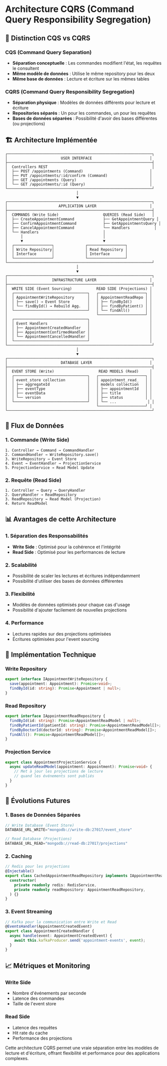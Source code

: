 # Architecture CQRS (Command Query Responsibility Segregation)

## 🎯 Distinction CQS vs CQRS

### CQS (Command Query Separation)
- **Séparation conceptuelle** : Les commandes modifient l'état, les requêtes le consultent
- **Même modèle de données** : Utilise le même repository pour les deux
- **Même base de données** : Lecture et écriture sur les mêmes tables

### CQRS (Command Query Responsibility Segregation)
- **Séparation physique** : Modèles de données différents pour lecture et écriture
- **Repositories séparés** : Un pour les commandes, un pour les requêtes
- **Bases de données séparées** : Possibilité d'avoir des bases différentes (ou projections)

## 🏗️ Architecture Implémentée

```
┌─────────────────────────────────────────────────────────────────┐
│                        USER INTERFACE                          │
├─────────────────────────────────────────────────────────────────┤
│  Controllers REST                                               │
│  ├── POST /appointments (Command)                              │
│  ├── PUT /appointments/:id/confirm (Command)                   │
│  ├── GET /appointments (Query)                                 │
│  └── GET /appointments/:id (Query)                             │
└─────────────────────────────────────────────────────────────────┘
                                │
                                ▼
┌─────────────────────────────────────────────────────────────────┐
│                       APPLICATION LAYER                        │
├─────────────────────────────────────────────────────────────────┤
│  COMMANDS (Write Side)                    QUERIES (Read Side)   │
│  ├── CreateAppointmentCommand             ├── GetAppointmentQuery │
│  ├── ConfirmAppointmentCommand            ├── GetAppointmentsQuery │
│  ├── CancelAppointmentCommand             └── Handlers           │
│  └── Handlers                             │
│      │                                    │
│      ▼                                    ▼
│  ┌─────────────────┐              ┌─────────────────┐
│  │ Write Repository│              │ Read Repository │
│  │ Interface       │              │ Interface       │
│  └─────────────────┘              └─────────────────┘
└─────────────────────────────────────────────────────────────────┘
                                │
                                ▼
┌─────────────────────────────────────────────────────────────────┐
│                    INFRASTRUCTURE LAYER                        │
├─────────────────────────────────────────────────────────────────┤
│  WRITE SIDE (Event Sourcing)           READ SIDE (Projections) │
│  ┌─────────────────────────────────┐   ┌─────────────────────┐ │
│  │ AppointmentWriteRepository      │   │ AppointmentReadRepo │ │
│  │ ├── save() → Event Store        │   │ ├── findById()      │ │
│  │ └── findById() → Rebuild Agg.   │   │ ├── findByPatient() │ │
│  └─────────────────────────────────┘   │ └── findAll()       │ │
│                                        └─────────────────────┘ │
│  ┌─────────────────────────────────┐                           │
│  │ Event Handlers                  │                           │
│  │ ├── AppointmentCreatedHandler   │                           │
│  │ ├── AppointmentConfirmedHandler │                           │
│  │ └── AppointmentCancelledHandler │                           │
│  └─────────────────────────────────┘                           │
└─────────────────────────────────────────────────────────────────┘
                                │
                                ▼
┌─────────────────────────────────────────────────────────────────┐
│                        DATABASE LAYER                          │
├─────────────────────────────────────────────────────────────────┤
│  EVENT STORE (Write)                    READ MODELS (Read)     │
│  ┌─────────────────────────────────┐   ┌─────────────────────┐ │
│  │ event_store collection          │   │ appointment_read_   │ │
│  │ ├── aggregateId                 │   │ models collection   │ │
│  │ ├── eventType                   │   │ ├── appointmentId   │ │
│  │ ├── eventData                   │   │ ├── title           │ │
│  │ └── version                     │   │ ├── status          │ │
│  └─────────────────────────────────┘   │ └── ...              │ │
│                                        └─────────────────────┘ │
└─────────────────────────────────────────────────────────────────┘
```

## 🔄 Flux de Données

### 1. Commande (Write Side)
```
1. Controller → Command → CommandHandler
2. CommandHandler → WriteRepository.save()
3. WriteRepository → Event Store
4. Event → EventHandler → ProjectionService
5. ProjectionService → Read Model Update
```

### 2. Requête (Read Side)
```
1. Controller → Query → QueryHandler
2. QueryHandler → ReadRepository
3. ReadRepository → Read Model (Projection)
4. Return ReadModel
```

## 📊 Avantages de cette Architecture

### 1. **Séparation des Responsabilités**
- **Write Side** : Optimisé pour la cohérence et l'intégrité
- **Read Side** : Optimisé pour les performances de lecture

### 2. **Scalabilité**
- Possibilité de scaler les lectures et écritures indépendamment
- Possibilité d'utiliser des bases de données différentes

### 3. **Flexibilité**
- Modèles de données optimisés pour chaque cas d'usage
- Possibilité d'ajouter facilement de nouvelles projections

### 4. **Performance**
- Lectures rapides sur des projections optimisées
- Écritures optimisées pour l'event sourcing

## 🔧 Implémentation Technique

### Write Repository
```typescript
export interface IAppointmentWriteRepository {
  save(appointment: Appointment): Promise<void>;
  findById(id: string): Promise<Appointment | null>;
}
```

### Read Repository
```typescript
export interface IAppointmentReadRepository {
  findById(id: string): Promise<AppointmentReadModel | null>;
  findByPatientId(patientId: string): Promise<AppointmentReadModel[]>;
  findByDoctorId(doctorId: string): Promise<AppointmentReadModel[]>;
  findAll(): Promise<AppointmentReadModel[]>;
}
```

### Projection Service
```typescript
export class AppointmentProjectionService {
  async updateReadModel(appointment: Appointment): Promise<void> {
    // Met à jour les projections de lecture
    // quand les événements sont publiés
  }
}
```

## 🚀 Évolutions Futures

### 1. **Bases de Données Séparées**
```typescript
// Write Database (Event Store)
DATABASE_URL_WRITE="mongodb://write-db:27017/event_store"

// Read Database (Projections)
DATABASE_URL_READ="mongodb://read-db:27017/projections"
```

### 2. **Caching**
```typescript
// Redis pour les projections
@Injectable()
export class CachedAppointmentReadRepository implements IAppointmentReadRepository {
  constructor(
    private readonly redis: RedisService,
    private readonly readRepository: AppointmentReadRepository,
  ) {}
}
```

### 3. **Event Streaming**
```typescript
// Kafka pour la communication entre Write et Read
@EventsHandler(AppointmentCreatedEvent)
export class AppointmentCreatedHandler {
  async handle(event: AppointmentCreatedEvent) {
    await this.kafkaProducer.send('appointment-events', event);
  }
}
```

## 📈 Métriques et Monitoring

### Write Side
- Nombre d'événements par seconde
- Latence des commandes
- Taille de l'event store

### Read Side
- Latence des requêtes
- Hit rate du cache
- Performance des projections

Cette architecture CQRS permet une vraie séparation entre les modèles de lecture et d'écriture, offrant flexibilité et performance pour des applications complexes.
